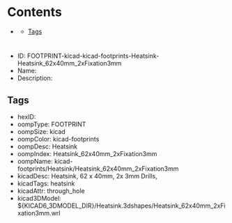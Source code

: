 



Contents
========

* [](#)
	* [Tags](#tags)

# 

- ID: FOOTPRINT-kicad-kicad-footprints-Heatsink-Heatsink_62x40mm_2xFixation3mm
- Name: 
- Description: 

## Tags

- hexID: 
- oompType: FOOTPRINT
- oompSize: kicad
- oompColor: kicad-footprints
- oompDesc: Heatsink
- oompIndex: Heatsink_62x40mm_2xFixation3mm
- oompName: kicad-footprints/Heatsink/Heatsink_62x40mm_2xFixation3mm
- kicadDesc: Heatsink, 62 x 40mm, 2x 3mm Drills,
- kicadTags: heatsink
- kicadAttr: through_hole
- kicad3DModel: ${KICAD6_3DMODEL_DIR}/Heatsink.3dshapes/Heatsink_62x40mm_2xFixation3mm.wrl
